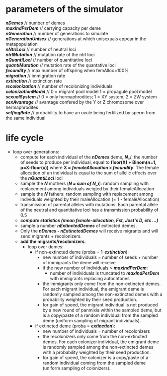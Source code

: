 # parameters of the simulator  
***nDemes*** // number of demes  
***maxIndPerDem*** // carrying capacity per deme  
***nGeneration*** // number of generations to simulate  
***nGenerationUnisex***	// generations at which unisexuals appear in the metapopulation  
***nNtrlLoci*** // number of neutral loci  
***ntrlMutation*** // mutation rate of the ntrl loci  
***nQuantiLoci*** // number of quantitative loci  
***quantiMutation*** // mutation rate of the quantative loci  
***fecundity*** // max number of offspring when femAlloc=100%  
***migration*** // immigration rate  
***extinction*** // extinction rate  
***recolonization*** // number of recolonizing individuals  
***colonizationModel*** // 0 = migrant pool model 1 = propagule pool model  
***sexualSystem*** // 0 = only hermaphrodites; 1 = XY system; 2 = ZW system  
***sexAvantage*** // avantage confered by the Y or Z chromosome over hermaphrodites  
***selfingRate*** // probability to have an ovule being fertilized by sperm from the same individual  
  
# life cycle  
  - loop over generations:  
    * compute for each individual of the ***nDemes*** deme, ***N_i***, the number of seeds to produce per individual, equal to __floor(X) + Binom(n=1, p=X-floor(x))__ where __X = ***femaleAllocation*** x ***fecundity***__. The female allocation of an individual is equal to the sum of allelic effects over the ***nQuantiLoci*** loci  
    * sample the ***N*** mothers (***N = sum of N_i***):  random sampling with replacement among individuals weigted by their femaleAllocation  
    * sample the ***N*** fathers: random sampling with replacement among individuals weighted by their maleAllocation (= 1 - femaleAllocation)  
    * transmission of parental alleles with mutations. Each parental allele of the neutral and quantitative loci has a transmission probability of 0.5  
    * ***compute statistics (mean female-allocation, Fst, Jost's D, etc ...)***
    * sample a number ***nExtinctedDemes*** of extincted demes.  
    * Only the ***nDemes - nExtinctedDemes*** will receive migrants and will send migrants + recolonizers.  
    * __add the migrants/recolonizers__:  
      * loop over demes:  
        * if non-extincted deme (proba = 1-***extinction***):  
          * new number of individuals = number of seeds + number of immigrants the deme will receive  
          * if the new number of individuals > ***maxIndPerDem***:  
            * number of individuals is truncated to ***maxIndPerDem*** with immigrants replacing autochtones  
          * the immigrants only come from the non-extincted demes. For each migrant individual, the emigrant deme is randomly sampled among the non-extincted demes with a probability weighted by their seed production.  
          * for gain of speed, the migrant individual is not produced by a new round of panmixia within the sampled deme, but is a copy/paste of a random individual from the sampled deme (uniform sampling of migrant individuals).  
        * if extincted deme (proba = ***extinction***):
          * new number of individuals = number of recolonizers  
          * the recolonizers only come from the non-extincted demes. For each colonizer individual, the emigrant deme is randomly sampled among the non-extincted demes with a probability weighted by their seed production.  
          * for gain of speed, the colonizer is a copy/paste of a random individual coming from the sampled deme (uniform sampling of colonizers).  


